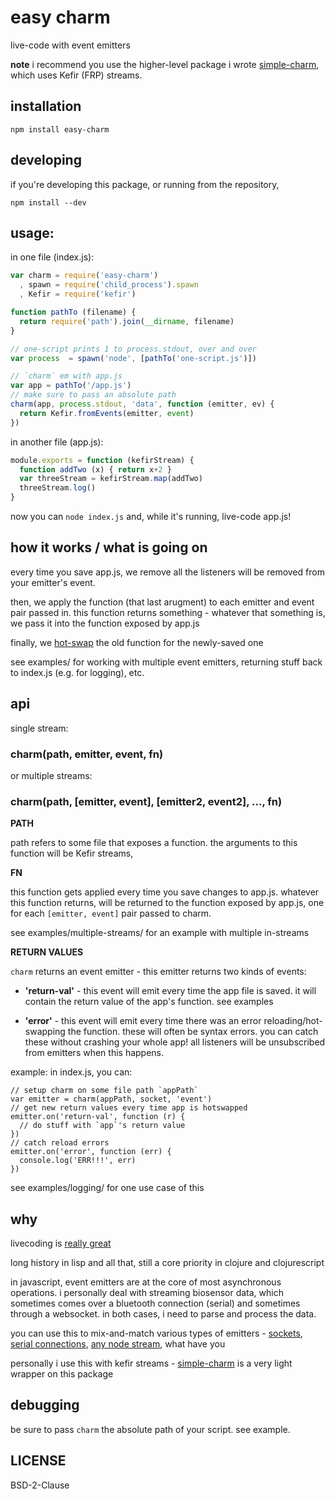 # easy charm

live-code with event emitters

**note** i recommend you use the higher-level package i wrote [simple-charm](http://github.com/elsehow/simple-charm), which uses Kefir (FRP) streams.

## installation

    npm install easy-charm

## developing 

if you're developing this package, or running from the repository, 

    npm install --dev

## usage:

in one file (index.js):

```javascript
var charm = require('easy-charm')
  , spawn = require('child_process').spawn
  , Kefir = require('kefir')

function pathTo (filename) { 
  return require('path').join(__dirname, filename)
}

// one-script prints 1 to process.stdout, over and over
var process  = spawn('node', [pathTo('one-script.js')])

// `charm` em with app.js
var app = pathTo('/app.js')
// make sure to pass an absolute path
charm(app, process.stdout, 'data', function (emitter, ev) {
  return Kefir.fromEvents(emitter, event) 
})
```

in another file (app.js):
 
```javascript
module.exports = function (kefirStream) {
  function addTwo (x) { return x+2 }
  var threeStream = kefirStream.map(addTwo)
  threeStream.log()
}
```

now you can `node index.js` and, while it's running, live-code app.js!

## how it works / what is going on 

every time you save app.js, we remove all the listeners will be removed from your emitter's event. 

then, we apply the function (that last arugment) to each emitter and event pair passed in. this function returns something - whatever that something is, we pass it into the function exposed by app.js

finally, we [hot-swap](http://npmjs.com/package/hotmop) the old function for the newly-saved one 

see examples/ for working with multiple event emitters, returning stuff back to index.js (e.g. for logging), etc.

## api

single stream:

### charm(path, emitter, event, fn)

or multiple streams:

### charm(path, [emitter, event], [emitter2, event2], ..., fn)

**PATH**

path refers to some file that exposes a function.
the arguments to this function will be Kefir streams, 

**FN**

this function gets applied
every time you save changes to app.js.
whatever this function returns, will
be returned to the function exposed by app.js,
 one for each `[emitter, event]` pair passed to charm.

see examples/multiple-streams/ for an example with multiple in-streams

**RETURN VALUES**

`charm` returns an event emitter - this emitter returns two kinds of events:

* **'return-val'**  - this event will emit every time the app file is saved. it will contain the return value of the app's function. see examples

* **'error'**  - this event will emit every time there was an error reloading/hot-swapping the function. these will often be syntax errors. you can catch these without crashing your whole app! all listeners will be unsubscribed from emitters when this happens.

example: in index.js, you can:

    // setup charm on some file path `appPath`
    var emitter = charm(appPath, socket, 'event')
    // get new return values every time app is hotswapped
    emitter.on('return-val', function (r) {
      // do stuff with `app`'s return value
    })
    // catch reload errors
    emitter.on('error', function (err) {
      console.log('ERR!!!', err)
    })
  

see examples/logging/ for one use case of this

## why

livecoding is [really great](http://toplap.org/bricolage-the-world-of-live-coding/)

long history in lisp and all that, still a core priority in clojure and clojurescript

in javascript, event emitters are at the core of most asynchronous operations. i personally deal with streaming biosensor data, which sometimes comes over a bluetooth connection (serial) and sometimes through a websocket. in both cases, i need to parse and process the data. 

you can use this to mix-and-match various types of emitters - [sockets](https://github.com/maxogden/websocket-stream), [serial connections](https://www.npmjs.com/package/serialport2), [any node stream](https://github.com/substack/stream-handbook), what have you

personally i use this with kefir streams - [simple-charm](http://github.com/elsehow/simple-charm) is a very light wrapper on this package

## debugging

be sure to pass `charm` the absolute path of your script. see example.

## LICENSE

BSD-2-Clause

